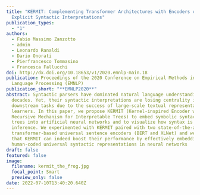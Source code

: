 ```yaml
---
title: "KERMIT: Complementing Transformer Architectures with Encoders of
  Explicit Syntactic Interpretations"
publication_types:
  - "1"
authors:
  - Fabio Massimo Zanzotto
  - admin
  - Leonardo Ranaldi
  - Dario Onorati
  - Pierfrancesco Tommasino
  - Francesca Fallucchi
doi: http://dx.doi.org/10.18653/v1/2020.emnlp-main.18
publication: Proceedings of the 2020 Conference on Empirical Methods in Natural
  Language Processing (EMNLP)
publication_short: "**EMNLP2020**"
abstract: Syntactic parsers have dominated natural language understanding for
  decades. Yet, their syntactic interpretations are losing centrality in
  downstream tasks due to the success of large-scale textual representation
  learners. In this paper, we propose KERMIT (Kernel-inspired Encoder with
  Recursive Mechanism for Interpretable Trees) to embed symbolic syntactic parse
  trees into artificial neural networks and to visualize how syntax is used in
  inference. We experimented with KERMIT paired with two state-of-the-art
  transformer-based universal sentence encoders (BERT and XLNet) and we showed
  that KERMIT can indeed boost their performance by effectively embedding
  human-coded universal syntactic representations in neural networks
draft: false
featured: false
image:
  filename: kermit_the_frog.jpg
  focal_point: Smart
  preview_only: false
date: 2022-07-10T13:40:20.640Z
---
```

